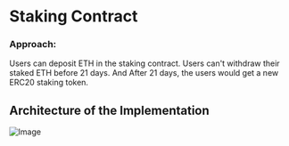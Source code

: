 # Staking Contract

### Approach:
Users can deposit ETH in the staking contract. Users can't withdraw their 
staked ETH before 21 days. And After 21 days, the users would get a new ERC20 staking token.


## Architecture of the Implementation
![Image](https://github.com/user-attachments/assets/bd76690a-b70a-4979-a7fd-80759d44b31f)
